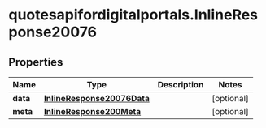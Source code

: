 # quotesapifordigitalportals.InlineResponse20076

## Properties

Name | Type | Description | Notes
------------ | ------------- | ------------- | -------------
**data** | [**InlineResponse20076Data**](InlineResponse20076Data.md) |  | [optional] 
**meta** | [**InlineResponse200Meta**](InlineResponse200Meta.md) |  | [optional] 


